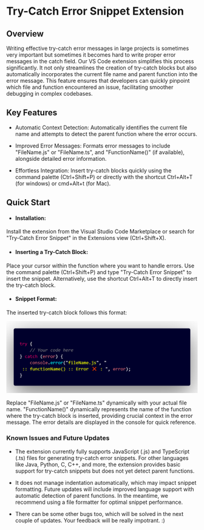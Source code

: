 
# Try-Catch Error Snippet Extension

 ## Overview
Writing effective try-catch error messages in large projects is sometimes very important but sometimes it becomes hard to write proper error messages in the catch field. Our VS Code extension simplifies this process significantly. It not only streamlines the creation of try-catch blocks but also automatically incorporates the current file name and parent function into the error message. This feature ensures that developers can quickly pinpoint which file and function encountered an issue, facilitating smoother debugging in complex codebases.



## Key Features
- Automatic Context Detection: 
Automatically identifies the current file name and attempts to detect the parent function where the error occurs.

- Improved Error Messages: 
Formats error messages to include "FileName.js" or "FileName.ts", and "FunctionName()" (if available), alongside detailed error information.

- Effortless Integration: 
Insert try-catch blocks quickly using the command palette (Ctrl+Shift+P) or directly with the shortcut Ctrl+Alt+T (for windows) or cmd+Alt+t (for Mac).

## Quick Start

-  #### Installation:

Install the extension from the Visual Studio Code Marketplace or search for "Try-Catch Error Snippet" in the Extensions view (Ctrl+Shift+X).

-  #### Inserting a Try-Catch Block:

Place your cursor within the function where you want to handle errors.
Use the command palette (Ctrl+Shift+P) and type "Try-Catch Error Snippet" to insert the snippet.
Alternatively, use the shortcut Ctrl+Alt+T to directly insert the try-catch block.

- #### Snippet Format:

The inserted try-catch block follows this format:

![Snippet format 📷](media/mediaFiles/ReadmeMedia/snippetFormat.png)


Replace "FileName.js" or "FileName.ts" dynamically with your actual file name.
"FunctionName()" dynamically represents the name of the function where the try-catch block is inserted, providing crucial context in the error message.
The error details are displayed in the console for quick reference.

### Known Issues and Future Updates
- The extension currently fully supports JavaScript (.js) and TypeScript (.ts) files for generating try-catch error snippets. For other languages like Java, Python, C, C++, and more, the extension provides basic support for try-catch snippets but does not yet detect parent functions. 

- It does not manage indentation automatically, which may impact snippet formatting. Future updates will include improved language support with automatic detection of parent functions. In the meantime, we recommend using a file formatter for optimal snippet performance.

- There can be some other bugs too, which will be solved in the next couple of updates. Your feedback will be really impotrant. :)